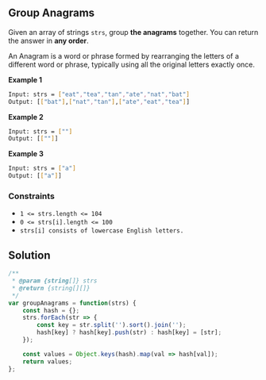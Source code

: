 
##  Group Anagrams

Given an array of strings ```strs```, group **the anagrams** together. You can return the answer in **any order**.

An Anagram is a word or phrase formed by rearranging the letters of a different word or phrase, typically using all the original letters exactly once.



**Example 1**
```bash
Input: strs = ["eat","tea","tan","ate","nat","bat"]
Output: [["bat"],["nat","tan"],["ate","eat","tea"]]
```

**Example 2**
```bash
Input: strs = [""]
Output: [[""]]
```

**Example 3**
```bash
Input: strs = ["a"]
Output: [["a"]]
```

### Constraints

- ```1 <= strs.length <= 104```
- ```0 <= strs[i].length <= 100```
- ```strs[i] consists of lowercase English letters.```

## Solution

```javascript
/**
 * @param {string[]} strs
 * @return {string[][]}
 */
var groupAnagrams = function(strs) {
    const hash = {};
    strs.forEach(str => {
        const key = str.split('').sort().join('');
        hash[key] ? hash[key].push(str) : hash[key] = [str];
    });

    const values = Object.keys(hash).map(val => hash[val]);
    return values;
};
```
